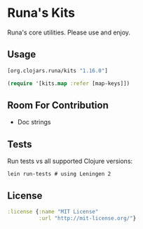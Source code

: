 # Runa's Kits

Runa's core utilities.  Please use and enjoy.

Usage
-----

```clj
[org.clojars.runa/kits "1.16.0"]
```

```clj
(require '[kits.map :refer [map-keys]])
```

Room For Contribution
---------------------

* Doc strings

Tests
-----

Run tests vs all supported Clojure versions:

```
lein run-tests # using Leningen 2
```

License
-------

```clj
:license {:name "MIT License"
          :url "http://mit-license.org/"}
```
